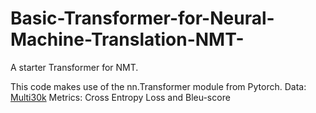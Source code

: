 # Basic-Transformer-for-Neural-Machine-Translation-NMT-
A starter Transformer for NMT.

This code makes use of the nn.Transformer module from Pytorch.
Data: [Multi30k](https://torchtext.readthedocs.io/en/latest/datasets.html#multi30k)
Metrics: Cross Entropy Loss and Bleu-score

